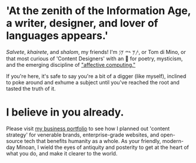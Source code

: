 # 'At the zenith of the Information Age, a writer, designer, and lover of languages appears.' 

*Salvete*, *khairete*, and *shalom*, my friends! I'm 𐤕𐤌 𐤃𐤉 𐤌𐤍, or Tom di Mino, or that most curious of 'Content Designers' with an 🧿 for poetry, mysticism, and the emerging discipline of ["affective computing."](https://arxiv.org/abs/2302.09582) 

If you're here, it's safe to say you're a bit of a digger (like myself), inclined to poke around and exhume a subject until you've reached the root and tasted the truth of it. 

# I believe in you already.

Please visit [my business portfolio](https://www.minoanmystery.org) to see how I planned out 'content strategy' for venerable brands, enterprise-grade websites, and open-source tech that benefits humanity as a whole. As your friendly, modern-day Minoan, I wield the eyes of antiquity and posterity to get at the heart of what you do, and make it clearer to the world.  
